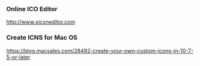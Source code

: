 ### Online ICO Editor

http://www.xiconeditor.com

### Create ICNS for Mac OS

https://blog.macsales.com/28492-create-your-own-custom-icons-in-10-7-5-or-later

